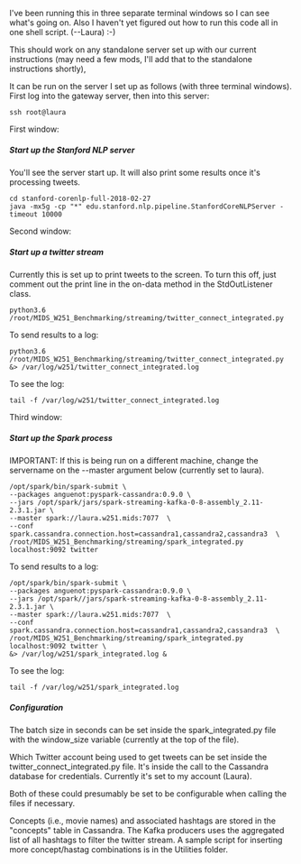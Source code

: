 I've been running this in three separate terminal windows so I can see what's going on. Also I haven't yet figured out how to run this code all in one shell script.  (--Laura) :-)

This should work on any standalone server set up with our current instructions (may need a few mods, I'll add that to the standalone instructions shortly),

It can be run on the server I set up as follows (with three terminal windows).  First log into the gateway server, then into this server:
```
ssh root@laura
```

First window:
##### Start up the Stanford NLP server
You'll see the server start up.  It will also print some results once it's processing tweets.
```
cd stanford-corenlp-full-2018-02-27
java -mx5g -cp "*" edu.stanford.nlp.pipeline.StanfordCoreNLPServer -timeout 10000
```

Second window:
##### Start up a twitter stream
Currently this is set up to print tweets to the screen. To turn this off, just comment out the print line in the on-data method in the StdOutListener class.
```
python3.6 /root/MIDS_W251_Benchmarking/streaming/twitter_connect_integrated.py
```
To send results to a log:
```
python3.6 /root/MIDS_W251_Benchmarking/streaming/twitter_connect_integrated.py &> /var/log/w251/twitter_connect_integrated.log
```
To see the log:
```
tail -f /var/log/w251/twitter_connect_integrated.log
```

Third window:
##### Start up the Spark process
IMPORTANT:  If this is being run on a different machine, change the servername on the --master argument below (currently set to laura).  
```
/opt/spark/bin/spark-submit \
--packages anguenot:pyspark-cassandra:0.9.0 \
--jars /opt/spark/jars/spark-streaming-kafka-0-8-assembly_2.11-2.3.1.jar \
--master spark://laura.w251.mids:7077  \
--conf spark.cassandra.connection.host=cassandra1,cassandra2,cassandra3  \
/root/MIDS_W251_Benchmarking/streaming/spark_integrated.py localhost:9092 twitter
```
To send results to a log:
```
/opt/spark/bin/spark-submit \
--packages anguenot:pyspark-cassandra:0.9.0 \
--jars /opt/spark//jars/spark-streaming-kafka-0-8-assembly_2.11-2.3.1.jar \
--master spark://laura.w251.mids:7077  \
--conf spark.cassandra.connection.host=cassandra1,cassandra2,cassandra3  \
/root/MIDS_W251_Benchmarking/streaming/spark_integrated.py localhost:9092 twitter \
&> /var/log/w251/spark_integrated.log &
```
To see the log:
```
tail -f /var/log/w251/spark_integrated.log
```

##### Configuration
The batch size in seconds can be set inside the spark_integrated.py file with the window_size variable (currently at the top of the file).  

Which Twitter account being used to get tweets can be set inside the twitter_connect_integrated.py file. It's inside the call to the Cassandra database for credentials.  Currently it's set to my account (Laura).

Both of these could presumably be set to be configurable when calling the files if necessary.

Concepts (i.e., movie names) and associated hashtags are stored in the "concepts" table in Cassandra. The Kafka producers uses the aggregated list of all hashtags to filter the twitter stream. A sample script for inserting more concept/hastag combinations is in the Utilities folder.
